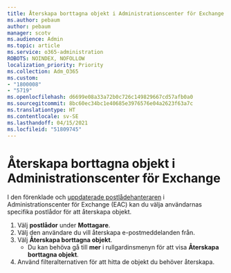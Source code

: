 ```yaml
---
title: Återskapa borttagna objekt i Administrationscenter för Exchange
ms.author: pebaum
author: pebaum
manager: scotv
ms.audience: Admin
ms.topic: article
ms.service: o365-administration
ROBOTS: NOINDEX, NOFOLLOW
localization_priority: Priority
ms.collection: Adm_O365
ms.custom:
- "1800008"
- "5719"
ms.openlocfilehash: d6699e08a33a72b0c726c149829667cd57afb0a0
ms.sourcegitcommit: 8bc60ec34bc1e40685e3976576e04a2623f63a7c
ms.translationtype: HT
ms.contentlocale: sv-SE
ms.lasthandoff: 04/15/2021
ms.locfileid: "51809745"
---
```

# <a name="recover-deleted-items-from-exchange-admin-center"></a>Återskapa borttagna objekt i Administrationscenter för Exchange

I den förenklade och [uppdaterade postlådehanteraren](https://admin.exchange.microsoft.com/#/mailboxes) i Administrationscenter för Exchange (EAC) kan du välja användarnas specifika postlådor för att återskapa objekt.

1. Välj **postlådor** under **Mottagare**.
2. Välj den användare du vill återskapa e-postmeddelanden från.
3. Välj **Återskapa borttagna objekt**.
    - Du kan behöva gå till **mer** i rullgardinsmenyn för att visa **Återskapa borttagna objekt**.
4. Använd filteralternativen för att hitta de objekt du behöver återskapa.
